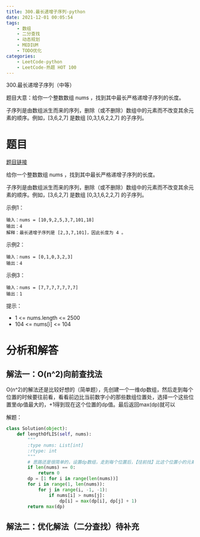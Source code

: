 ```yaml
---
title: 300.最长递增子序列-python
date: 2021-12-01 00:05:54
tags:
    - 数组
    - 二分查找
    - 动态规划
    - MEDIUM
    - TODO优化
categories:
    - LeetCode-python
    - LeetCode-热题 HOT 100
---
```


300.最长递增子序列（中等）

题目大意：给你一个整数数组 nums ，找到其中最长严格递增子序列的长度。

子序列是由数组派生而来的序列，删除（或不删除）数组中的元素而不改变其余元素的顺序。例如，[3,6,2,7] 是数组 [0,3,1,6,2,2,7] 的子序列。

<!--more-->

# 题目

[题目链接](https://leetcode-cn.com/problems/longest-increasing-subsequence/)


给你一个整数数组 nums ，找到其中最长严格递增子序列的长度。

子序列是由数组派生而来的序列，删除（或不删除）数组中的元素而不改变其余元素的顺序。例如，[3,6,2,7] 是数组 [0,3,1,6,2,2,7] 的子序列。

示例1：
```
输入：nums = [10,9,2,5,3,7,101,18]
输出：4
解释：最长递增子序列是 [2,3,7,101]，因此长度为 4 。
```

示例2：
```
输入：nums = [0,1,0,3,2,3]
输出：4
```

示例3：
```
输入：nums = [7,7,7,7,7,7,7]
输出：1
```

提示：
- 1 <= nums.length <= 2500
- 104 <= nums[i] <= 104

# 分析和解答

## 解法一：O(n^2)向前查找法

O(n^2)的解法还是比较好想的（简单题），先创建一个一维dp数组，然后走到每个位置的时候要往前看，看看前边比当前数字小的那些数组位置处，选择一个这些位置里dp值最大的，+1得到现在这个位置的dp值。最后返回max(dp)就可以

解题：
```python
class Solution(object):
    def lengthOfLIS(self, nums):
        """
        :type nums: List[int]
        :rtype: int
        """
        # 思路还是很简单的，设置dp数组，走到每个位置后，【往前找】比这个位置小的元素，然后选一个最大的dp[i] + 1当做当前位置的dp
        if len(nums) == 0:
            return 0
        dp = [1 for i in range(len(nums))]
        for i in range(1, len(nums)):
            for j in range(i, -1, -1):
                if nums[i] > nums[j]:
                    dp[i] = max(dp[i], dp[j] + 1)
        return max(dp)
```


## 解法二：优化解法（二分查找）待补充